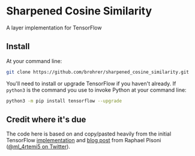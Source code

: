 # Sharpened Cosine Similarity
A layer implementation for TensorFlow

## Install
At your command line:

```bash
git clone https://github.com/brohrer/sharpened_cosine_similarity.git
```

You'll need to install or upgrade TensorFlow if you haven't already.
If `python3` is the command you use to invoke Python at your command line:

```bash
python3 -m pip install tensorflow --upgrade
```

## Credit where it's due
The code here is based on and copy/pasted heavily from the initial TensorFlow
[implementation](https://colab.research.google.com/drive/1Lo-P_lMbw3t2RTwpzy1p8h0uKjkCx-RB)
and [blog post](https://www.rpisoni.dev/posts/cossim-convolution/)
from Raphael Pisoni ([@ml_4rtemi5 on Twitter](https://twitter.com/ml_4rtemi5)).
